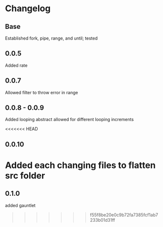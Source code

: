 # Changelog

## Base

Established fork, pipe, range, and until; tested

## 0.0.5

Added rate

## 0.0.7

Allowed filter to throw error in range

## 0.0.8 - 0.0.9

Added looping abstract
allowed for different looping increments

<<<<<<< HEAD
## 0.0.10

Added each
changing files to flatten src folder
=======
## 0.1.0

added gauntlet
>>>>>>> f55f8be20e0c9b72fa7385fcf1ab7233b01d31ff
